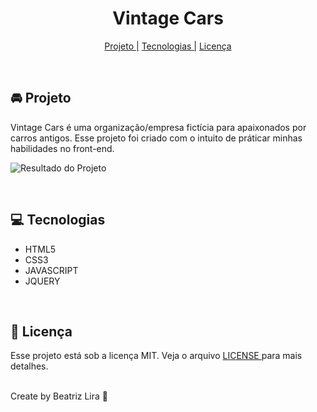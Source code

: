 <div align="center">
<h1> Vintage Cars </h1>

<a href="#projeto">Projeto |</a>
<a href="#tecnologias">Tecnologias |</a>
<a href="#licenca">Licença </a>
</div>
<br>

<h2 id="projeto"> 🚘 Projeto </h2>
Vintage Cars é uma organização/empresa fictícia para apaixonados por carros antigos. 
Esse projeto foi criado com o intuito de práticar minhas habilidades no front-end. 

![Resultado do Projeto](./public/img/toreadme.gif)


<br>
<h2 id="tecnologias"> 💻 Tecnologias </h2>
<ul>
<li> HTML5 
<li> CSS3
<li> JAVASCRIPT
<li> JQUERY
</ul>
<br>

<h2 id="licenca"> 📃 Licença </h2>
<p> Esse projeto está sob a licença MIT. Veja o arquivo <a href="LICENSE"> LICENSE </a> para mais detalhes. </p>
<br>
Create by Beatriz Lira 🎈
